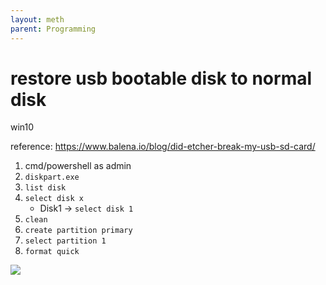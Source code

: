 ```yaml
---
layout: meth
parent: Programming
---
```

# restore usb bootable disk to normal disk
win10

reference: <https://www.balena.io/blog/did-etcher-break-my-usb-sd-card/>

1.  cmd/powershell as admin
2.  `diskpart.exe`
3.  `list disk`
4.  `select disk x`
	- Disk1 -> `select disk 1`  
5.  `clean`
6.  `create partition primary`
7.  `select partition 1`
8.  `format quick`


![](https://i.imgur.com/bx7Urae.png)
